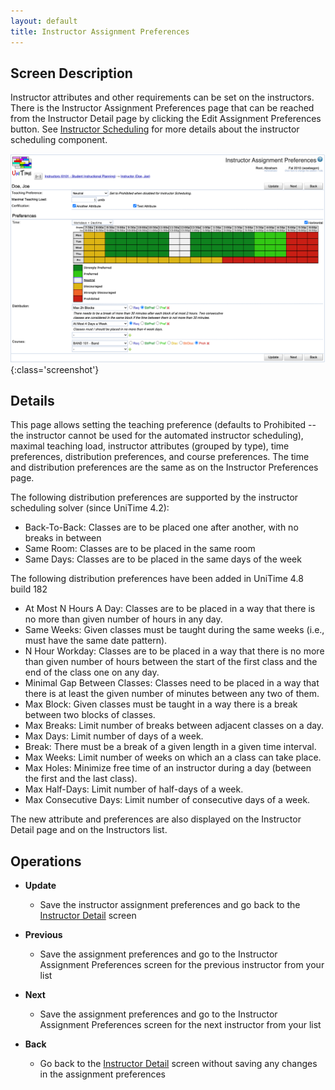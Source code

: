 ```yaml
---
layout: default
title: Instructor Assignment Preferences
---
```



## Screen Description

Instructor attributes and other requirements can be set on the instructors. There is the Instructor Assignment Preferences page that can be reached from the Instructor Detail page by clicking the Edit Assignment Preferences button. See [Instructor Scheduling](instructor-scheduling) for more details about the instructor scheduling component.

![Instructor Assignment Preferences](images/instructor-assignment-preferences-1.png){:class='screenshot'}

## Details

This page allows setting the teaching preference (defaults to Prohibited -- the instructor cannot be used for the automated instructor scheduling), maximal teaching load, instructor attributes (grouped by type), time preferences, distribution preferences, and course preferences. The time and distribution preferences are the same as on the Instructor Preferences page. 

The following distribution preferences are supported by the instructor scheduling solver (since UniTime 4.2):
* Back-To-Back: Classes are to be placed one after another, with no breaks in between
* Same Room: Classes are to be placed in the same room
* Same Days: Classes are to be placed in the same days of the week

The following distribution preferences have been added in UniTime 4.8 build 182
* At Most N Hours A Day: Classes are to be placed in a way that there is no more than given number of hours in any day.
* Same Weeks: Given classes must be taught during the same weeks (i.e., must have the same date pattern).
* N Hour Workday: Classes are to be placed in a way that there is no more than given number of hours between the start of the first class and the end of the class one on any day.
* Minimal Gap Between Classes: Classes need to be placed in a way that there is at least the given number of minutes between any two of them.
* Max Block: Given classes must be taught in a way there is a break between two blocks of classes.
* Max Breaks: Limit number of breaks between adjacent classes on a day.
* Max Days: Limit number of days of a week.
* Break: There must be a break of a given length in a given time interval.
* Max Weeks: Limit number of weeks on which an a class can take place.
* Max Holes: Minimize free time of an instructor during a day (between the first and the last class).
* Max Half-Days: Limit number of half-days of a week.
* Max Consecutive Days: Limit number of consecutive days of a week.

The new attribute and preferences are also displayed on the Instructor Detail page and on the Instructors list.

## Operations

* **Update**
	* Save the instructor assignment preferences and go back to the [Instructor Detail](instructor-detail) screen

* **Previous**
	* Save the assignment preferences and go to the Instructor Assignment Preferences screen for the previous instructor from your list

* **Next** 
	* Save the assignment preferences and go to the Instructor Assignment Preferences screen for the next instructor from your list

* **Back**
	* Go back to the [Instructor Detail](instructor-detail) screen without saving any changes in the assignment preferences
